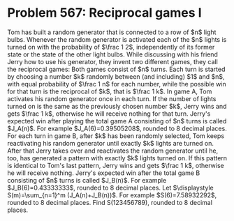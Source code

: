 # Problem 567: Reciprocal games I
Tom has built a random generator that is connected to a row of \$n\$
light bulbs. Whenever the random generator is activated each of the
\$n\$ lights is turned on with the probability of \$\\frac 1 2\$,
independently of its former state or the state of the other light bulbs.
While discussing with his friend Jerry how to use his generator, they
invent two different games, they call the reciprocal games: Both games
consist of \$n\$ turns. Each turn is started by choosing a number \$k\$
randomly between (and including) \$1\$ and \$n\$, with equal probability
of \$\\frac 1 n\$ for each number, while the possible win for that turn
is the reciprocal of \$k\$, that is \$\\frac 1 k\$. In game A, Tom
activates his random generator once in each turn. If the number of
lights turned on is the same as the previously chosen number \$k\$,
Jerry wins and gets \$\\frac 1 k\$, otherwise he will receive nothing
for that turn. Jerry's expected win after playing the total game A
consisting of \$n\$ turns is called \$J\_A(n)\$. For example
\$J\_A(6)=0.39505208\$, rounded to 8 decimal places. For each turn in
game B, after \$k\$ has been randomly selected, Tom keeps reactivating
his random generator until exactly \$k\$ lights are turned on. After
that Jerry takes over and reactivates the random generator until he,
too, has generated a pattern with exactly \$k\$ lights turned on. If
this pattern is identical to Tom's last pattern, Jerry wins and gets
\$\\frac 1 k\$, otherwise he will receive nothing. Jerry's expected win
after the total game B consisting of \$n\$ turns is called \$J\_B(n)\$.
For example \$J\_B(6)=0.43333333\$, rounded to 8 decimal places. Let
\$\\displaystyle S(m)=\\sum\_{n=1}\^m (J\_A(n)+J\_B(n))\$. For example
\$S(6)=7.58932292\$, rounded to 8 decimal places. Find S(123456789),
rounded to 8 decimal places.
